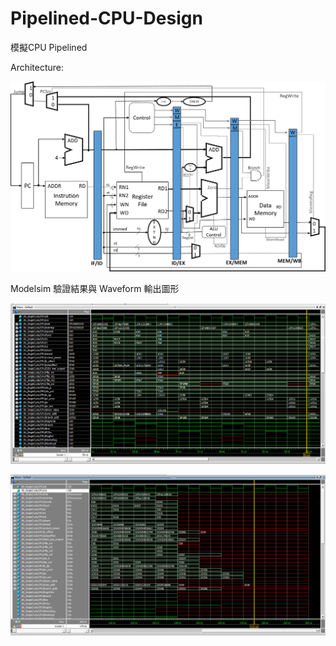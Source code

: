 # Pipelined-CPU-Design
模擬CPU Pipelined

Architecture:

![image](https://github.com/LizhuChen/Pipelined-CPU-Design/blob/main/img/architecture.PNG)


Modelsim 驗證結果與 Waveform 輸出圖形

![image](https://github.com/LizhuChen/Pipelined-CPU-Design/blob/main/img/output.png)

![image](https://github.com/LizhuChen/Pipelined-CPU-Design/blob/main/img/output2.png)
